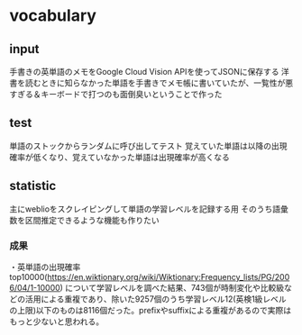 # vocabulary
## input
手書きの英単語のメモをGoogle Cloud Vision APIを使ってJSONに保存する
洋書を読むときに知らなかった単語を手書きでメモ帳に書いていたが、一覧性が悪すぎる＆キーボードで打つのも面倒臭いということで作った
## test
単語のストックからランダムに呼び出してテスト
覚えていた単語は以降の出現確率が低くなり、覚えていなかった単語は出現確率が高くなる
## statistic
主にweblioをスクレイピングして単語の学習レベルを記録する用
そのうち語彙数を区間推定できるような機能も作りたい
### 成果
・英単語の出現確率top10000(https://en.wiktionary.org/wiki/Wiktionary:Frequency_lists/PG/2006/04/1-10000) について学習レベルを調べた結果、743個が時制変化や比較級などの活用による重複であり、除いた9257個のうち学習レベル12(英検1級レベルの上限)以下のものは8116個だった。prefixやsuffixによる重複があるので実際はもっと少ないと思われる。